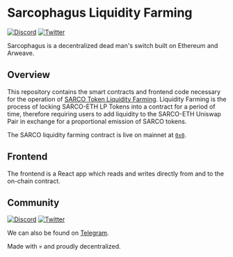 # Sarcophagus Liquidity Farming
[![Discord](https://img.shields.io/discord/753398645507883099?color=768AD4&label=discord)](https://discord.com/channels/753398645507883099/)
[![Twitter](https://img.shields.io/twitter/follow/sarcophagusio?style=social)](https://twitter.com/sarcophagusio)

Sarcophagus is a decentralized dead man's switch built on Ethereum and Arweave.

## Overview
This repository contains the smart contracts and frontend code necessary for the operation of [SARCO Token Liquidity Farming](https://farming.sarcophagus.io). Liquidity Farming is the process of locking SARCO-ETH LP Tokens into a contract for a period of time, therefore requiring users to add liquidity to the SARCO-ETH Uniswap Pair in exchange for a proportional emission of SARCO tokens.

The SARCO liquidity farming contract is live on mainnet at [`0x0`](https://etherscan.io/address/0x0).

## Frontend
The frontend is a React app which reads and writes directly from and to the on-chain contract.

## Community
[![Discord](https://img.shields.io/discord/753398645507883099?color=768AD4&label=discord)](https://discord.com/channels/753398645507883099/)
[![Twitter](https://img.shields.io/twitter/follow/sarcophagusio?style=social)](https://twitter.com/sarcophagusio)

We can also be found on [Telegram](https://t.me/sarcophagusio).

Made with :skull: and proudly decentralized.